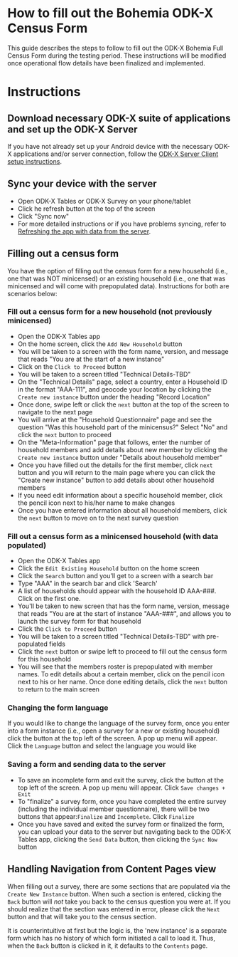 # How to fill out the Bohemia ODK-X Census Form

This guide describes the steps to follow to fill out the ODK-X Bohemia Full Census Form during the testing period. These instructions will be modified once operational flow details have been finalized and implemented. 

# Instructions

## Download necessary ODK-X suite of applications and set up the ODK-X Server 

If you have not already set up your Android device with the necessary ODK-X applications and/or server connection, follow the [ODK-X Server Client setup instructions](https://github.com/databrew/bohemia/blob/feature/odkx_server_reset_guide/guides/guide_odkx_client.md).

## Sync your device with the server
- Open ODK-X Tables or ODK-X Survey on your phone/tablet
- Click he refresh button at the top of the screen 
- Click "Sync now"
- For more detailed instructions or if you have problems syncing, refer to [Refreshing the app with data from the server](https://github.com/databrew/bohemia/blob/master/guides/guide_odkx_client.md#refreshing-the-app-with-new-data-from-server).

## Filling out a census form
You have the option of filling out the census form for a new household (i.e., one that was NOT minicensed) or an existing household (i.e., one that was minicensed and will come with prepopulated data). Instructions for both are scenarios below: 

### Fill out a census form for a new household (not previously minicensed)
- Open the ODK-X Tables app
- On the home screen, click the `Add New Household` button
- You will be taken to a screen with the form name, version, and message that reads "You are at the start of a new instance"
- Click on the `Click to Proceed` button
- You will be taken to a screen titled "Technical Details-TBD"
- On the "Technical Details" page, select a country, enter a Household ID in the format "AAA-111", and geocode your location by clicking the `Create new instance` button under the heading "Record Location"
- Once done, swipe left or click the `next` button at the top of the screen to navigate to the next page
- You will arrive at the "Household Questionnaire" page and see the question "Was this household part of the minicensus?" Select "No" and click the `next` button to proceed
- On the "Meta-Information" page that follows, enter the number of household members and add details about new member by clicking the `Create new instance` button under "Details about household member" 
- Once you have filled out the details for the first member, click `next` button and you will return to the main page where you can click the "Create new instance" button to add details about other household members
- If you need edit information about a specific household member, click the pencil icon next to his/her name to make changes
- Once you have entered information about all household members, click the `next` button to move on to the next survey question
 
### Fill out a census form as a minicensed household (with data populated)
- Open the ODK-X Tables app
- Click the `Edit Existing Household` button on the home screen
- Click the `Search` button and you'll get to a screen with a search bar
- Type "AAA" in the search bar and click 'Search'
- A list of households should appear with the household ID AAA-###. Click on the first one. 
- You'll be taken to new screen that has the form name, version, message that reads "You are at the start of instance "AAA-###", and allows you to launch the survey form for that household 
- Click the `Click to Proceed` button
- You will be taken to a screen titled "Technical Details-TBD" with pre-populated fields
- Click the `next` button or swipe left to proceed to fill out the census form for this household
- You will see that the members roster is prepopulated with member names. To edit details about a certain member, click on the pencil icon next to his or her name. Once done editing details, click the `next` button to return to the main screen

### Changing the form language
If you would like to change the language of the survey form, once you enter into a form instance (i.e., open a survey for a new or existing household) click the button at the top left of the screen. A pop up menu will appear. Click the `Language` button and select the language you would like

### Saving a form and sending data to the server
- To save an incomplete form and exit the survey, click the button at the top left of the screen. A pop up menu will appear. Click `Save changes + Exit`
- To "finalize" a survey form, once you have completed the entire survey (including the individual member questionnaire), there will be two buttons that appear:`Finalize` and `Incomplete`. Click `Finalize`
- Once you have saved and exited the survey form or finalized the form, you can upload your data to the server but navigating back to the ODK-X Tables app, clicking the `Send Data` button, then clicking the `Sync Now` button

## Handling Navigation from Content Pages view
When filling out a survey, there are some sections that are populated via the `Create New Instance` button. 
When such a section is entered, clicking the `Back` button will _not_ take you back to the census question you were at.
If you should realize that the section was entered in error, please click the `Next` button and that will take you to the census section.

It is counterintuitive at first but the logic is, the 'new instance' is a separate form which has no history of which form initiated a call to load it. Thus, when the `Back` button is clicked in it, it defaults to the `Contents` page.
